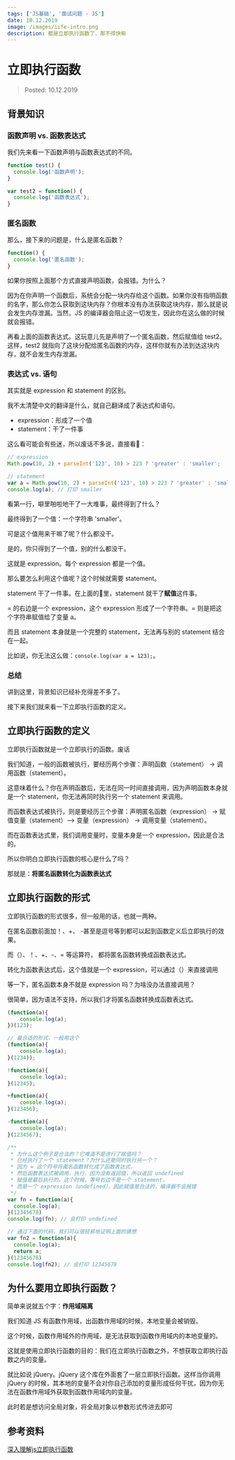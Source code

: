```yaml
---
tags: ['JS基础', '面试问题 - JS']
date: 10.12.2019
image: /images/iife-intro.png
description: 都是立即执行函数了，那不得快嘛
---
```


# 立即执行函数

> Posted: 10.12.2019

<Tag />

## 背景知识

### 函数声明 vs. 函数表达式

我们先来看一下函数声明与函数表达式的不同。

```javascript
function test() {
  console.log('函数声明');
}

var test2 = function() {
  console.log('函数表达式');
}
```

### 匿名函数

那么，接下来的问题是，什么是匿名函数？

```javascript
function() {
  console.log('匿名函数');
}
```

如果你按照上面那个方式直接声明函数，会报错。为什么？

因为在你声明一个函数后，系统会分配一块内存给这个函数。如果你没有指明函数的名字，那么你怎么获取到这块内存？你根本没有办法获取这块内存，那么就是说会发生内存泄漏。当然，JS 的编译器会阻止这一切发生，因此你在这么做的时候就会报错。

再看上面的函数表达式。这玩意儿先是声明了一个匿名函数，然后赋值给 test2。这样，test2 就指向了这块分配给匿名函数的内存，这样你就有办法到达这块内存，就不会发生内存泄漏。

### 表达式 vs. 语句

其实就是 expression 和 statement 的区别。

我不太清楚中文的翻译是什么，就自己翻译成了表达式和语句。

- expression：形成了一个值
- statement：干了一件事

这么看可能会有些迷，所以废话不多说，直接看🌰：

```javascript
// expression
Math.pow(10, 2) + parseInt('123', 10) > 223 ? 'greater' : 'smaller';

// statement
var a = Math.pow(10, 2) + parseInt('123', 10) > 223 ? 'greater' : 'smaller';
console.log(a); // 打印 smaller
```

看第一行，噼里啪啦地干了一大堆事，最终得到了什么？

最终得到了一个值：一个字符串 'smaller'。

可是这个值用来干嘛了呢？什么都没干。

是的，你只得到了一个值，别的什么都没干。

这就是 expression。每个 expression 都是一个值。

那么要怎么利用这个值呢？这个时候就需要 statement。

statement 干了一件事。在上面的🌰里，statement 就干了<span v-red>**赋值**</span>这件事。

= 的右边是一个 expression，这个 expression 形成了一个字符串。= 则是把这个字符串赋值给了变量 a。

而且 statement 本身就是一个完整的 statement，无法再与别的 statement 结合在一起。

比如说，你无法这么做：`console.log(var a = 123);`。

### 总结

讲到这里，背景知识已经补充得差不多了。

接下来我们就来看一下立即执行函数的定义。

## 立即执行函数的定义

立即执行函数就是一个立即执行的函数。<span v-line>废话</span>

我们知道，一般的函数被执行，要经历两个步骤：声明函数（statement） -> 调用函数（statement）。

这意味着什么？你在声明函数后，无法在同一时间直接调用，因为声明函数本身就是一个 statement，你无法再同时执行另一个 statement 来调用。

而函数表达式被执行，则是要经历三个步骤：声明匿名函数（expression） -> 赋值变量（statement）--> 变量（expression） -> 调用变量（statement）。

而在函数表达式里，我们调用变量时，变量本身是一个 expression，因此是合法的。

所以你明白立即执行函数的核心是什么了吗？

那就是：<span v-red>**将匿名函数转化为函数表达式**</span>

## 立即执行函数的形式

立即执行函数的形式很多，但一般用的话，也就一两种。

在匿名函数前面加！、+、 -甚至是逗号等到都可以起到函数定义后立即执行的效果。

而（）、！、+、-、= 等运算符， 都将匿名函数转换成函数表达式。

转化为函数表达式后，这个值就是一个 expression，可以通过（）来直接调用

等一下，匿名函数本身不就是 expression 吗？为啥没办法直接调用？

很简单，因为语法不支持，所以我们才将匿名函数转换成函数表达式。

```javascript
(function(a){
	console.log(a);
})(123);

// 最合适的形式，一般用这个
(function(a){
	console.log(a);
}(1234));

!function(a){
	console.log(a);
}(12345);

+function(a){
	console.log(a);
}(123456);

-function(a){
	console.log(a);
}(1234567);

/**
 * 为什么这个例子是合法的？它难道不是进行了赋值吗？
 * 已经执行了一个 statement？为什么还能同时执行另一个？
 * 因为 = 这个符号将匿名函数转化成了函数表达式，
 * 然后函数表达式被调用，执行，因为没有返回值，所以返回 undefined
 * 赋值是最后执行的。这个时候，等号右边不是一个 statement，
 * 而是一个 expression（undefined），因此赋值是合法的，编译器不会报错
 */
var fn = function(a){
  console.log(a);
}(12345678)
console.log(fn); // 会打印 undefined

// 通过下面的代码，我们可以很轻易地证明上面的猜想
var fn2 = function(a){
  console.log(a);
  return a;
}(12345678)
console.log(fn2); // 会打印 12345678
```

## 为什么要用立即执行函数？

简单来说就五个字：<span v-red>**作用域隔离**</span>

我们知道 JS 有函数作用域，出函数作用域的时候，本地变量会被销毁。

这个时候，函数作用域外的作用域，是无法获取到函数作用域内的本地变量的。

这就是使用立即执行函数的目的：我们在立即执行函数之外，不想获取立即执行函数之内的变量。

就比如说 jQuery。jQuery 这个库在外面套了一层立即执行函数。这样当你调用 jQuery 的时候，其本地的变量不会对你自己添加的变量形成任何干扰，因为你无法在函数作用域外获取到函数作用域内的变量。

此时若是想访问全局对象，将全局对象以参数形式传进去即可

## 参考资料

[深入理解js立即执行函数](https://www.cnblogs.com/cnfxx/p/7337889.html)

<Disqus />